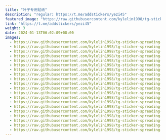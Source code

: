 ```yaml
---
title: "叶子专用贴纸"
description: "regular: https://t.me/addstickers/yezi45"
featured_image: "https://raw.githubusercontent.com/kylelin1998/tg-sticker-spreading-worldwide-images/main/img/53019e94-dd4c-4b5d-9c89-6ba447dd8a93.jpg"
link: "https://t.me/addstickers/yezi45"
weight: 3
date: 2024-01-13T06:02:09+08:00
images:
  - https://raw.githubusercontent.com/kylelin1998/tg-sticker-spreading-worldwide-images/main/img/53019e94-dd4c-4b5d-9c89-6ba447dd8a93.jpg
  - https://raw.githubusercontent.com/kylelin1998/tg-sticker-spreading-worldwide-images/main/img/91de303b-735d-49df-95ff-1cd7b5990d12.jpg
  - https://raw.githubusercontent.com/kylelin1998/tg-sticker-spreading-worldwide-images/main/img/dd8f0d02-ca35-4246-8880-3846e00e650c.jpg
  - https://raw.githubusercontent.com/kylelin1998/tg-sticker-spreading-worldwide-images/main/img/b51d3c3b-a48f-4bbc-8780-075e91dfb490.jpg
  - https://raw.githubusercontent.com/kylelin1998/tg-sticker-spreading-worldwide-images/main/img/fef5a1d4-ca2d-41fb-abc7-17aed14c1119.jpg
  - https://raw.githubusercontent.com/kylelin1998/tg-sticker-spreading-worldwide-images/main/img/d94f1c45-4461-442c-9f50-01fe3b4cce6f.jpg
  - https://raw.githubusercontent.com/kylelin1998/tg-sticker-spreading-worldwide-images/main/img/b36b3e9a-fdd5-401c-b01e-348a4f9686c9.jpg
  - https://raw.githubusercontent.com/kylelin1998/tg-sticker-spreading-worldwide-images/main/img/224a10a7-9e81-407b-b28a-c943f85f6ddd.jpg
  - https://raw.githubusercontent.com/kylelin1998/tg-sticker-spreading-worldwide-images/main/img/2ed899d5-fc96-4bb5-b4e9-82675987fe4a.jpg
  - https://raw.githubusercontent.com/kylelin1998/tg-sticker-spreading-worldwide-images/main/img/9771a222-5b9f-4ddf-be9e-2e3e62be4137.jpg
  - https://raw.githubusercontent.com/kylelin1998/tg-sticker-spreading-worldwide-images/main/img/702a0be7-98bc-4f3c-b9fa-399f2e0242ba.jpg
  - https://raw.githubusercontent.com/kylelin1998/tg-sticker-spreading-worldwide-images/main/img/01749e8b-7ddd-45c9-9dc0-0025dad401b6.jpg
  - https://raw.githubusercontent.com/kylelin1998/tg-sticker-spreading-worldwide-images/main/img/304078b4-154a-44af-acf8-bd63afb91466.jpg
  - https://raw.githubusercontent.com/kylelin1998/tg-sticker-spreading-worldwide-images/main/img/bb163306-3788-40cc-8982-50b6a0669f09.jpg
  - https://raw.githubusercontent.com/kylelin1998/tg-sticker-spreading-worldwide-images/main/img/f260cee3-d445-4118-a2c1-063e6ba4870b.jpg
  - https://raw.githubusercontent.com/kylelin1998/tg-sticker-spreading-worldwide-images/main/img/7ba24caa-cf19-4cde-9bf7-1eeb75d149e0.jpg
  - https://raw.githubusercontent.com/kylelin1998/tg-sticker-spreading-worldwide-images/main/img/116c537a-66c9-40f9-aa30-3e86c1bd5c02.jpg
  - https://raw.githubusercontent.com/kylelin1998/tg-sticker-spreading-worldwide-images/main/img/7c0b2c98-5801-4c66-9f09-560e249b6b49.jpg
  - https://raw.githubusercontent.com/kylelin1998/tg-sticker-spreading-worldwide-images/main/img/7a227cc6-8390-4e58-ab03-5ca272baf0c3.jpg
  - https://raw.githubusercontent.com/kylelin1998/tg-sticker-spreading-worldwide-images/main/img/692e310a-af35-4ee1-8929-8638c5a2204f.jpg
---
```

